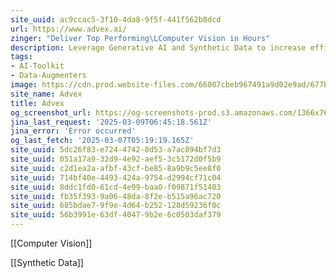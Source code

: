 ```yaml
---
site_uuid: ac9ccac5-3f10-4da8-9f5f-441f562b8dcd
url: https://www.advex.ai/
zinger: "Deliver Top Performing\LComputer Vision in Hours"
description: Leverage Generative AI and Synthetic Data to increase efficiency and reduce cost.
tags:
- AI-Toolkit
- Data-Augmenters
image: https://cdn.prod.website-files.com/66007cbeb967491a9d02e9ad/677ba6a73a963e5e6ed7594f_Advex-webclip-256.png
site_name: Advex
title: Advex
og_screenshot_url: https://og-screenshots-prod.s3.amazonaws.com/1366x768/80/false/60ad133053803c797828bd814e6d5d3fa916e171d095e56f260bb3ded608aea4.jpeg
jina_last_request: '2025-03-09T06:45:18.561Z'
jina_error: 'Error occurred'
og_last_fetch: '2025-03-07T05:19:19.165Z'
site_uuid: 5dc26f83-e724-4742-8d53-a7ac894bf7d3
site_uuid: 051a17a9-32d9-4e92-aef5-3c5172d0f5b9
site_uuid: c2d1ea2a-afbf-43cf-be85-8a9b9c5ee8f0
site_uuid: 714bf40e-4493-424a-9754-d2994cf71c04
site_uuid: 8ddc1fd0-61cd-4e99-baa0-f09871f51403
site_uuid: fb35f393-9a06-48da-8f2e-b515a96ac720
site_uuid: 685bdae7-9f9e-4d64-b252-128d59236f0c
site_uuid: 56b3991e-63df-4047-9b2e-6c0503daf379
---
```

[[Computer Vision]]

[[Synthetic Data]]

